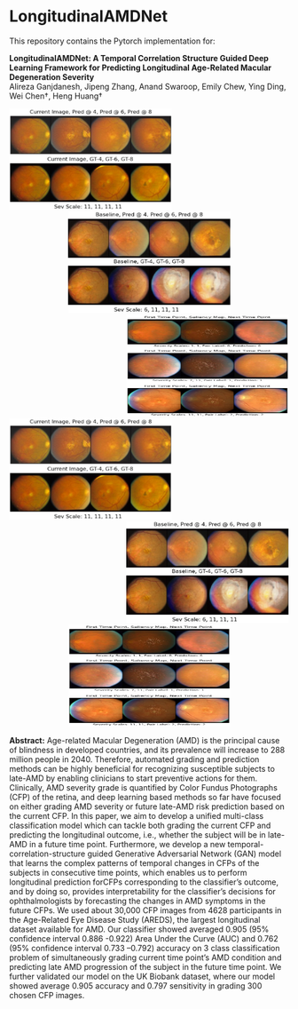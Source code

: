 # LongitudinalAMDNet

This repository contains the Pytorch implementation for:

**LongitudinalAMDNet: A Temporal Correlation Structure Guided Deep Learning Framework for Predicting Longitudinal Age-Related Macular Degeneration Severity**<br/>Alireza Ganjdanesh, Jipeng Zhang, Anand Swaroop, Emily Chew, Ying Ding, Wei Chen&dagger;, Heng Huang&dagger;

<div id="container">
    <div align="left">
        <img style="display: inline" src=./Figures/LongitudinalPred.png width = '293px' height = '183px'>
    </div>
    <div align="center">
        <img style="display: inline" src=./Figures/ProgressedMainText1.png width = '293px' height = '183px'>
    </div>
    <div align="right">
        <img style="display: inline" src=./Figures/saliency.png width = '293px' height = '183px'>
    </div>
</div>


<div id="container">
  <div id="left" float:"left" align="left"><img src=./Figures/LongitudinalPred.png width = '293px' height = '183px'></div>
  <div id="right" float:"right" align="right"><img src=./Figures/ProgressedMainText1.png width = '293px' height = '183px'></div>
</div>

<div id="center" float:"center" align="center"><img src=./Figures/saliency.png width = '293px' height = '183px'></div>



**Abstract:** Age-related  Macular  Degeneration  (AMD)  is  the  principal  cause  of  blindness  in  developed countries, and  its  prevalence  will  increase to  288 million  people  in  2040.  Therefore,  automated grading and prediction methods can be highly beneficial for recognizing susceptible subjects to late-AMD  by  enabling  clinicians to  start  preventive  actions  for  them.  Clinically,  AMD  severity grade  is  quantified  by  Color  Fundus  Photographs  (CFP)  of  the  retina,  and  deep  learning  based methods so far have focused on either grading AMD severity or future late-AMD risk prediction based  on  the  current  CFP. In  this  paper, we aim  to  develop  a  unified multi-class  classification model which can tackle both grading the current CFP and predicting the longitudinal outcome, i.e., whether the subject will be in late-AMD in a future time point. Furthermore, we develop a new temporal-correlation-structure guided Generative Adversarial Network (GAN) model that learns the complex patterns of temporal changes in CFPs of the subjects in consecutive time points, which enables us to perform longitudinal prediction forCFPs corresponding to the classifier’s outcome, and  by  doing  so,  provides interpretability for the classifier’s decisions for  ophthalmologists by forecasting the changes in AMD symptoms in the future CFPs. We used about 30,000 CFP images from 4628 participants in the Age-Related Eye Disease Study (AREDS), the largest longitudinal dataset available for AMD. Our classifier showed averaged 0.905 (95% confidence interval 0.886 -0.922) Area Under the Curve (AUC) and 0.762 (95% confidence interval 0.733 –0.792) accuracy on 3 class classification problem of simultaneously grading current time point’s AMD condition and predicting late AMD progression of the subject in the future time point. We further validated our model on the UK Biobank dataset, where our model showed average 0.905 accuracy and 0.797 sensitivity in grading 300 chosen CFP images.


